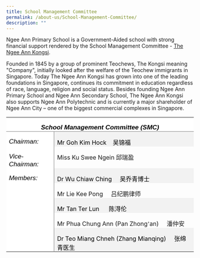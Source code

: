 ```yaml
---
title: School Management Committee
permalink: /about-us/School-Management-Committee/
description: ""
---
```

Ngee Ann Primary School is a Government-Aided school with strong financial support rendered by the School Management Committee -&nbsp;[The Ngee Ann Kongsi](http://www.ngeeann.com.sg/).

  

Founded in 1845 by a group of prominent Teochews, The Kongsi meaning "Company", initially looked after the welfare of the Teochew immigrants in Singapore. Today The Ngee Ann Kongsi has grown into one of the leading foundations in Singapore, continues its commitment in education regardless of race, language, religion and social status. Besides founding Ngee Ann Primary School and Ngee Ann Secondary School, The Ngee Ann Kongsi also supports Ngee Ann Polytechnic and is currently a major shareholder of Ngee Ann City – one of the biggest commercial complexes in Singapore.

<table class="MsoTable15Plain5" border="0" cellspacing="0" cellpadding="0" style="border-collapse:collapse;mso-yfti-tbllook:1184;mso-padding-alt:0in 5.4pt 0in 5.4pt"><tbody><tr style="mso-yfti-irow:-1;mso-yfti-firstrow:yes;mso-yfti-lastfirstrow:yes"><td width="575" colspan="2" valign="top" style="width:431.5pt;border:none;
  border-bottom:solid #7F7F7F 1.0pt;mso-border-bottom-themecolor:text1;
  mso-border-bottom-themetint:128;mso-border-bottom-alt:solid #7F7F7F .5pt;
  mso-border-bottom-themecolor:text1;mso-border-bottom-themetint:128;
  background:white;mso-background-themecolor:background1;padding:0in 5.4pt 0in 5.4pt"><p class="MsoNormal" align="center" style="margin-bottom:0in;text-align:center;
  line-height:normal;mso-yfti-cnfc:517"><b><i><span style="font-size:13.0pt;
  mso-bidi-font-size:11.0pt;font-family:&quot;Calibri Light&quot;,sans-serif;mso-ascii-theme-font:
  major-latin;mso-fareast-font-family:&quot;DengXian Light&quot;;mso-fareast-theme-font:
  major-fareast;mso-hansi-theme-font:major-latin;mso-bidi-font-family:Latha;
  color:black;mso-color-alt:windowtext">School Management Committee (SMC)</span></i></b><b><i><span style="font-size:13.0pt;mso-bidi-font-size:11.0pt;font-family:&quot;Calibri Light&quot;,sans-serif;
  mso-ascii-theme-font:major-latin;mso-fareast-font-family:&quot;DengXian Light&quot;;
  mso-fareast-theme-font:major-fareast;mso-hansi-theme-font:major-latin;
  mso-bidi-font-family:Latha"></span></i></b></p></td></tr><tr style="mso-yfti-irow:0"><td width="126" valign="top" style="width:94.25pt;border:none;border-right:solid #7F7F7F 1.0pt;
  mso-border-right-themecolor:text1;mso-border-right-themetint:128;mso-border-right-alt:
  solid #7F7F7F .5pt;mso-border-right-themecolor:text1;mso-border-right-themetint:
  128;background:white;mso-background-themecolor:background1;padding:0in 5.4pt 0in 5.4pt"><p class="MsoNormal" style="margin-bottom:0in;text-align:justify;text-justify:
  inter-ideograph;line-height:normal;mso-yfti-cnfc:68"><i><span style="font-size:13.0pt;mso-bidi-font-size:11.0pt;font-family:&quot;Calibri Light&quot;,sans-serif;
  mso-ascii-theme-font:major-latin;mso-fareast-font-family:&quot;DengXian Light&quot;;
  mso-fareast-theme-font:major-fareast;mso-hansi-theme-font:major-latin;
  mso-bidi-font-family:Latha;color:black;mso-color-alt:windowtext">Chairman:</span></i><i><span style="font-size:13.0pt;mso-bidi-font-size:11.0pt;font-family:&quot;Calibri Light&quot;,sans-serif;
  mso-ascii-theme-font:major-latin;mso-fareast-font-family:&quot;DengXian Light&quot;;
  mso-fareast-theme-font:major-fareast;mso-hansi-theme-font:major-latin;
  mso-bidi-font-family:Latha"></span></i></p></td><td width="450" valign="top" style="width:337.25pt;background:#F2F2F2;mso-background-themecolor:
  background1;mso-background-themeshade:242;padding:0in 5.4pt 0in 5.4pt"><p class="MsoNormal" style="margin-bottom:0in;line-height:normal;mso-yfti-cnfc:
  64"><span style="color:black;mso-color-alt:windowtext">Mr Goh Kim Hock<span style="mso-tab-count:1">&nbsp;&nbsp;&nbsp; </span></span><span lang="ZH-CN" style="font-family:
  DengXian;mso-ascii-font-family:Calibri;mso-ascii-theme-font:minor-latin;
  mso-fareast-theme-font:minor-fareast;mso-hansi-font-family:Calibri;
  mso-hansi-theme-font:minor-latin;color:black;mso-color-alt:windowtext">吴锦福</span></p></td></tr><tr style="mso-yfti-irow:1"><td width="126" valign="top" style="width:94.25pt;border:none;border-right:solid #7F7F7F 1.0pt;
  mso-border-right-themecolor:text1;mso-border-right-themetint:128;mso-border-right-alt:
  solid #7F7F7F .5pt;mso-border-right-themecolor:text1;mso-border-right-themetint:
  128;background:white;mso-background-themecolor:background1;padding:0in 5.4pt 0in 5.4pt"><p class="MsoNormal" style="margin-bottom:0in;text-align:justify;text-justify:
  inter-ideograph;line-height:normal;mso-yfti-cnfc:4"><i><span style="font-size:13.0pt;mso-bidi-font-size:11.0pt;font-family:&quot;Calibri Light&quot;,sans-serif;
  mso-ascii-theme-font:major-latin;mso-fareast-font-family:&quot;DengXian Light&quot;;
  mso-fareast-theme-font:major-fareast;mso-hansi-theme-font:major-latin;
  mso-bidi-font-family:Latha;color:black;mso-color-alt:windowtext">Vice-Chairman:</span></i><i><span style="font-size:13.0pt;mso-bidi-font-size:11.0pt;font-family:&quot;Calibri Light&quot;,sans-serif;
  mso-ascii-theme-font:major-latin;mso-fareast-font-family:&quot;DengXian Light&quot;;
  mso-fareast-theme-font:major-fareast;mso-hansi-theme-font:major-latin;
  mso-bidi-font-family:Latha"></span></i></p></td><td width="450" valign="top" style="width:337.25pt;padding:0in 5.4pt 0in 5.4pt"><p class="MsoNormal" style="margin-bottom:0in;line-height:normal">Miss Ku Swee Ngein <span style="mso-tab-count:1"></span><span lang="ZH-CN" style="font-family:
  DengXian;mso-ascii-font-family:Calibri;mso-ascii-theme-font:minor-latin;
  mso-fareast-theme-font:minor-fareast;mso-hansi-font-family:Calibri;
  mso-hansi-theme-font:minor-latin">邱瑞盈</span></p></td></tr><tr style="mso-yfti-irow:2"><td width="126" rowspan="5" valign="top" style="width:94.25pt;border:none;
  border-right:solid #7F7F7F 1.0pt;mso-border-right-themecolor:text1;
  mso-border-right-themetint:128;mso-border-right-alt:solid #7F7F7F .5pt;
  mso-border-right-themecolor:text1;mso-border-right-themetint:128;background:
  white;mso-background-themecolor:background1;padding:0in 5.4pt 0in 5.4pt"><p class="MsoNormal" style="margin-bottom:0in;text-align:justify;text-justify:
  inter-ideograph;line-height:normal;mso-yfti-cnfc:68"><i><span style="font-size:13.0pt;mso-bidi-font-size:11.0pt;font-family:&quot;Calibri Light&quot;,sans-serif;
  mso-ascii-theme-font:major-latin;mso-fareast-font-family:&quot;DengXian Light&quot;;
  mso-fareast-theme-font:major-fareast;mso-hansi-theme-font:major-latin;
  mso-bidi-font-family:Latha;color:black;mso-color-alt:windowtext">Members:</span></i><i><span style="font-size:13.0pt;mso-bidi-font-size:11.0pt;font-family:&quot;Calibri Light&quot;,sans-serif;
  mso-ascii-theme-font:major-latin;mso-fareast-font-family:&quot;DengXian Light&quot;;
  mso-fareast-theme-font:major-fareast;mso-hansi-theme-font:major-latin;
  mso-bidi-font-family:Latha"></span></i></p></td><td width="450" valign="top" style="width:337.25pt;background:#F2F2F2;mso-background-themecolor:
  background1;mso-background-themeshade:242;padding:0in 5.4pt 0in 5.4pt"><p class="MsoNormal" style="margin-bottom:0in;line-height:normal;mso-yfti-cnfc:
  64"><span style="color:black;mso-color-alt:windowtext">Dr Wu Chiaw Ching<span style="mso-spacerun:yes">&nbsp;&nbsp;&nbsp;&nbsp; </span></span><span lang="ZH-CN" style="font-family:DengXian;mso-ascii-font-family:Calibri;mso-ascii-theme-font:
  minor-latin;mso-fareast-theme-font:minor-fareast;mso-hansi-font-family:Calibri;
  mso-hansi-theme-font:minor-latin;color:black;mso-color-alt:windowtext">吴乔青博士</span></p></td></tr><tr style="mso-yfti-irow:3"><td width="450" valign="top" style="width:337.25pt;padding:0in 5.4pt 0in 5.4pt"><p class="MsoNormal" style="margin-bottom:0in;line-height:normal">Mr Lie Kee Pong<span style="mso-spacerun:yes">&nbsp;&nbsp;&nbsp;&nbsp; </span><span lang="ZH-CN" style="font-family:DengXian;mso-ascii-font-family:Calibri;mso-ascii-theme-font:
  minor-latin;mso-fareast-theme-font:minor-fareast;mso-hansi-font-family:Calibri;
  mso-hansi-theme-font:minor-latin">吕纪鹏律师</span></p></td></tr><tr style="mso-yfti-irow:4"><td width="450" valign="top" style="width:337.25pt;background:#F2F2F2;mso-background-themecolor:
  background1;mso-background-themeshade:242;padding:0in 5.4pt 0in 5.4pt"><p class="MsoNormal" style="margin-bottom:0in;line-height:normal;mso-yfti-cnfc:
  64"><span style="color:black;mso-color-alt:windowtext">Mr Tan Ter Lun <span style="mso-spacerun:yes">&nbsp;&nbsp;&nbsp;&nbsp;&nbsp;</span></span><span lang="ZH-CN" style="font-family:DengXian;mso-ascii-font-family:Calibri;mso-ascii-theme-font:
  minor-latin;mso-fareast-theme-font:minor-fareast;mso-hansi-font-family:Calibri;
  mso-hansi-theme-font:minor-latin;color:black;mso-color-alt:windowtext">陈淂伦</span></p></td></tr><tr style="mso-yfti-irow:5"><td width="450" valign="top" style="width:337.25pt;padding:0in 5.4pt 0in 5.4pt"><p class="MsoNormal" style="margin-bottom:0in;line-height:normal">Mr Phua Chung Ann (Pan Zhong<span lang="ZH-CN" style="font-family:DengXian;mso-ascii-font-family:
  Calibri;mso-ascii-theme-font:minor-latin;mso-fareast-theme-font:minor-fareast;
  mso-hansi-font-family:Calibri;mso-hansi-theme-font:minor-latin">’</span>an)<span style="mso-spacerun:yes">&nbsp;&nbsp;&nbsp;&nbsp; </span><span lang="ZH-CN" style="font-family:
  DengXian;mso-ascii-font-family:Calibri;mso-ascii-theme-font:minor-latin;
  mso-fareast-theme-font:minor-fareast;mso-hansi-font-family:Calibri;
  mso-hansi-theme-font:minor-latin">潘仲安</span></p></td></tr><tr style="mso-yfti-irow:6;mso-yfti-lastrow:yes"><td width="450" valign="top" style="width:337.25pt;background:#F2F2F2;mso-background-themecolor:
  background1;mso-background-themeshade:242;padding:0in 5.4pt 0in 5.4pt"><p class="MsoNormal" style="margin-bottom:0in;line-height:normal;mso-yfti-cnfc:
  64"><span style="color:black;mso-color-alt:windowtext">Dr Teo Miang Chneh (Zhang Mianqing)<span style="mso-spacerun:yes">&nbsp;&nbsp;&nbsp;&nbsp; </span></span><span lang="ZH-CN" style="font-family:DengXian;mso-ascii-font-family:Calibri;
  mso-ascii-theme-font:minor-latin;mso-fareast-theme-font:minor-fareast;
  mso-hansi-font-family:Calibri;mso-hansi-theme-font:minor-latin;color:black;
  mso-color-alt:windowtext">张绵青医生</span></p></td></tr></tbody></table>